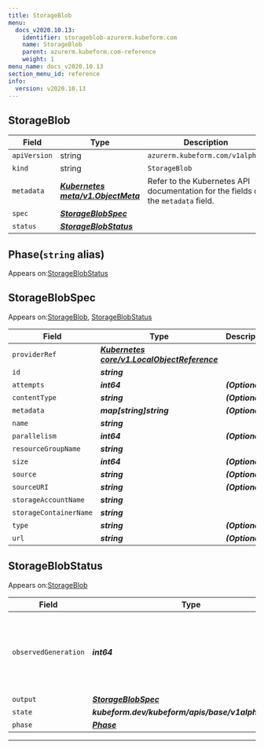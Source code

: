 ```yaml
---
title: StorageBlob
menu:
  docs_v2020.10.13:
    identifier: storageblob-azurerm.kubeform.com
    name: StorageBlob
    parent: azurerm.kubeform.com-reference
    weight: 1
menu_name: docs_v2020.10.13
section_menu_id: reference
info:
  version: v2020.10.13
---
```


## StorageBlob
| Field | Type | Description |
| ------ | ----- | ----------- |
| `apiVersion` | string | `azurerm.kubeform.com/v1alpha1` |
|    `kind` | string | `StorageBlob` |
| `metadata` | ***[Kubernetes meta/v1.ObjectMeta](https://kubernetes.io/docs/reference/generated/kubernetes-api/v1.13/#objectmeta-v1-meta)***|Refer to the Kubernetes API documentation for the fields of the `metadata` field.|
| `spec` | ***[StorageBlobSpec](#storageblobspec)***||
| `status` | ***[StorageBlobStatus](#storageblobstatus)***||
## Phase(`string` alias)

Appears on:[StorageBlobStatus](#storageblobstatus)

## StorageBlobSpec

Appears on:[StorageBlob](#storageblob), [StorageBlobStatus](#storageblobstatus)

| Field | Type | Description |
| ------ | ----- | ----------- |
| `providerRef` | ***[Kubernetes core/v1.LocalObjectReference](https://kubernetes.io/docs/reference/generated/kubernetes-api/v1.13/#localobjectreference-v1-core)***||
| `id` | ***string***||
| `attempts` | ***int64***| ***(Optional)*** |
| `contentType` | ***string***| ***(Optional)*** |
| `metadata` | ***map[string]string***| ***(Optional)*** |
| `name` | ***string***||
| `parallelism` | ***int64***| ***(Optional)*** |
| `resourceGroupName` | ***string***||
| `size` | ***int64***| ***(Optional)*** |
| `source` | ***string***| ***(Optional)*** |
| `sourceURI` | ***string***| ***(Optional)*** |
| `storageAccountName` | ***string***||
| `storageContainerName` | ***string***||
| `type` | ***string***| ***(Optional)*** |
| `url` | ***string***| ***(Optional)*** |
## StorageBlobStatus

Appears on:[StorageBlob](#storageblob)

| Field | Type | Description |
| ------ | ----- | ----------- |
| `observedGeneration` | ***int64***| ***(Optional)*** Resource generation, which is updated on mutation by the API Server.|
| `output` | ***[StorageBlobSpec](#storageblobspec)***| ***(Optional)*** |
| `state` | ***kubeform.dev/kubeform/apis/base/v1alpha1.State***| ***(Optional)*** |
| `phase` | ***[Phase](#phase)***| ***(Optional)*** |
---
